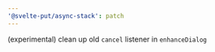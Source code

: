 ```yaml
---
'@svelte-put/async-stack': patch
---
```


(experimental) clean up old `cancel` listener in `enhanceDialog`
